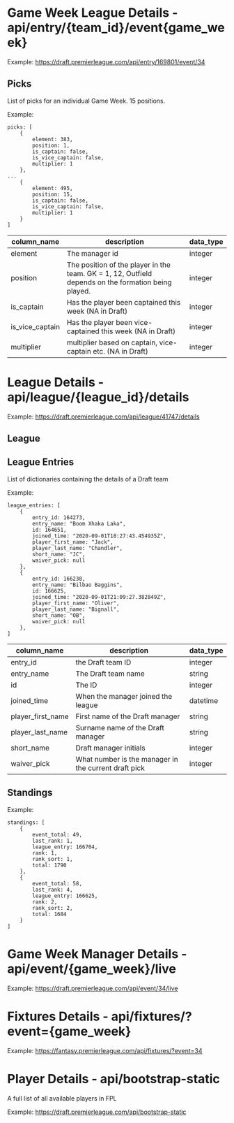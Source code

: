 # Game Week League Details - api/entry/{team_id}/event{game_week}
Example: https://draft.premierleague.com/api/entry/169801/event/34

## Picks
List of picks for an individual Game Week.
15 positions.

Example:
```
picks: [
    {
        element: 383,
        position: 1,
        is_captain: false,
        is_vice_captain: false,
        multiplier: 1
    },
...
    {
        element: 495,
        position: 15,
        is_captain: false,
        is_vice_captain: false,
        multiplier: 1
    }
]
```

| column_name  | description  | data_type  |
|---|---|---|
| element | The manager id | integer |
| position | The position of the player in the team. GK = 1, 12, Outfield depends on the formation being played.  | integer |
| is_captain | Has the player been captained this week (NA in Draft) | integer |
| is_vice_captain | Has the player been vice-captained this week (NA in Draft) | integer  |
| multiplier | multiplier based on captain, vice-captain etc. (NA in Draft) | integer  |

# League Details - api/league/{league_id}/details
Example: https://draft.premierleague.com/api/league/41747/details

## League

## League Entries
List of dictionaries containing the details of a Draft team

Example:
```
league_entries: [
    {
        entry_id: 164273,
        entry_name: "Boom Xhaka Laka",
        id: 164651,
        joined_time: "2020-09-01T18:27:43.454935Z",
        player_first_name: "Jack",
        player_last_name: "Chandler",
        short_name: "JC",
        waiver_pick: null
    },
    {
        entry_id: 166238,
        entry_name: "Bilbao Baggins",
        id: 166625,
        joined_time: "2020-09-01T21:09:27.382849Z",
        player_first_name: "Oliver",
        player_last_name: "Bignall",
        short_name: "OB",
        waiver_pick: null
    },
]

```

| column_name  | description  | data_type  |
|---|---|---|
| entry_id | the Draft team ID | integer |
| entry_name | The Draft team name  | string |
| id | The ID | integer |
| joined_time | When the manager joined the league | datetime  |
| player_first_name | First name of the Draft manager | string  |
| player_last_name | Surname name of the Draft manager | string  |
| short_name | Draft manager initials | integer  |
| waiver_pick | What number is the manager in the current draft pick | integer  |


## Standings

Example:
```
standings: [
    {
        event_total: 49,
        last_rank: 1,
        league_entry: 166704,
        rank: 1,
        rank_sort: 1,
        total: 1790
    },
    {
        event_total: 58,
        last_rank: 4,
        league_entry: 166625,
        rank: 2,
        rank_sort: 2,
        total: 1684
    }
]
```

# Game Week Manager Details - api/event/{game_week}/live
Example: https://draft.premierleague.com/api/event/34/live

# Fixtures Details - api/fixtures/?event={game_week}
Example: https://fantasy.premierleague.com/api/fixtures/?event=34

# Player Details - api/bootstrap-static
A full list of all available players in FPL

Example: https://draft.premierleague.com/api/bootstrap-static